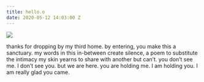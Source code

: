 ```yaml
---
title: hello.o
date: 2020-05-12 14:03:00 Z
---
```


<img src="../uploads/wdwy-czyka-1.JPG"/>

thanks for dropping by my third home.
by entering, you make this a sanctuary.
my words in this in-between create silence,
a poem to substitute the intimacy
my skin yearns to share with another but can’t.
you don’t see me. I don’t see you. but we are here.
you are holding me. I am holding you.
I am really glad you came.